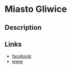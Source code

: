 Miasto Gliwice
==============

Description
-----------


Links
-----
- [facebook](https://www.facebook.com/Miasto.Gliwice)
- [www](https://gliwice.eu/)
